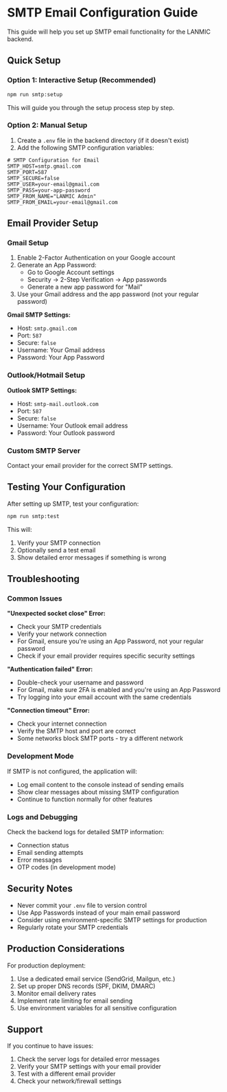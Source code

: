 # SMTP Email Configuration Guide

This guide will help you set up SMTP email functionality for the LANMIC backend.

## Quick Setup

### Option 1: Interactive Setup (Recommended)
```bash
npm run smtp:setup
```

This will guide you through the setup process step by step.

### Option 2: Manual Setup
1. Create a `.env` file in the backend directory (if it doesn't exist)
2. Add the following SMTP configuration variables:

```env
# SMTP Configuration for Email
SMTP_HOST=smtp.gmail.com
SMTP_PORT=587
SMTP_SECURE=false
SMTP_USER=your-email@gmail.com
SMTP_PASS=your-app-password
SMTP_FROM_NAME="LANMIC Admin"
SMTP_FROM_EMAIL=your-email@gmail.com
```

## Email Provider Setup

### Gmail Setup
1. Enable 2-Factor Authentication on your Google account
2. Generate an App Password:
   - Go to Google Account settings
   - Security → 2-Step Verification → App passwords
   - Generate a new app password for "Mail"
3. Use your Gmail address and the app password (not your regular password)

**Gmail SMTP Settings:**
- Host: `smtp.gmail.com`
- Port: `587`
- Secure: `false`
- Username: Your Gmail address
- Password: Your App Password

### Outlook/Hotmail Setup
**Outlook SMTP Settings:**
- Host: `smtp-mail.outlook.com`
- Port: `587`
- Secure: `false`
- Username: Your Outlook email address
- Password: Your Outlook password

### Custom SMTP Server
Contact your email provider for the correct SMTP settings.

## Testing Your Configuration

After setting up SMTP, test your configuration:

```bash
npm run smtp:test
```

This will:
1. Verify your SMTP connection
2. Optionally send a test email
3. Show detailed error messages if something is wrong

## Troubleshooting

### Common Issues

**"Unexpected socket close" Error:**
- Check your SMTP credentials
- Verify your network connection
- For Gmail, ensure you're using an App Password, not your regular password
- Check if your email provider requires specific security settings

**"Authentication failed" Error:**
- Double-check your username and password
- For Gmail, make sure 2FA is enabled and you're using an App Password
- Try logging into your email account with the same credentials

**"Connection timeout" Error:**
- Check your internet connection
- Verify the SMTP host and port are correct
- Some networks block SMTP ports - try a different network

### Development Mode

If SMTP is not configured, the application will:
- Log email content to the console instead of sending emails
- Show clear messages about missing SMTP configuration
- Continue to function normally for other features

### Logs and Debugging

Check the backend logs for detailed SMTP information:
- Connection status
- Email sending attempts
- Error messages
- OTP codes (in development mode)

## Security Notes

- Never commit your `.env` file to version control
- Use App Passwords instead of your main email password
- Consider using environment-specific SMTP settings for production
- Regularly rotate your SMTP credentials

## Production Considerations

For production deployment:
1. Use a dedicated email service (SendGrid, Mailgun, etc.)
2. Set up proper DNS records (SPF, DKIM, DMARC)
3. Monitor email delivery rates
4. Implement rate limiting for email sending
5. Use environment variables for all sensitive configuration

## Support

If you continue to have issues:
1. Check the server logs for detailed error messages
2. Verify your SMTP settings with your email provider
3. Test with a different email provider
4. Check your network/firewall settings
